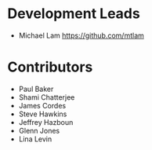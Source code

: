 Development Leads
=================

* Michael Lam https://github.com/mtlam

Contributors
============

* Paul Baker
* Shami Chatterjee
* James Cordes
* Steve Hawkins
* Jeffrey Hazboun
* Glenn Jones
* Lina Levin


